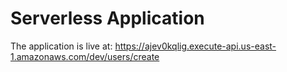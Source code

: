 # Serverless Application
The application is live at: https://ajev0kqlig.execute-api.us-east-1.amazonaws.com/dev/users/create